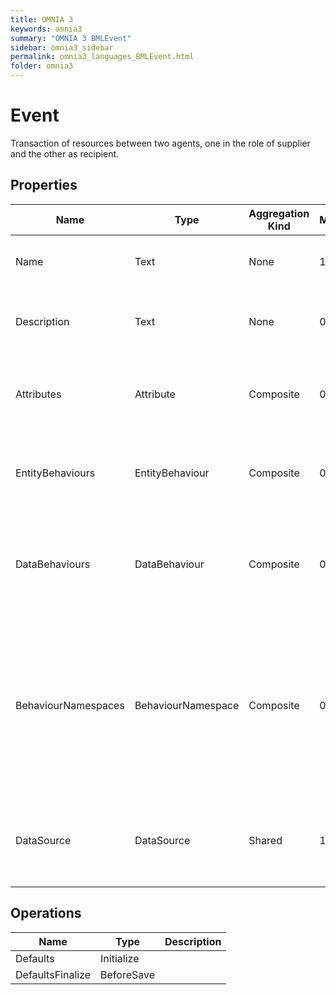 ```yaml
---
title: OMNIA 3
keywords: omnia3
summary: "OMNIA 3 BMLEvent"
sidebar: omnia3_sidebar
permalink: omnia3_languages_BMLEvent.html
folder: omnia3
---
```


# Event
Transaction of resources between two agents, one in the role of supplier and the other as recipient.
## Properties

| Name | Type | Aggregation Kind | Multiplicity | Description |
| --------- | --------- | --------- | --------- | --------- |
| Name | Text | None | 1..1 | The name of the entity (unique identifier). |
| Description | Text | None | 0..1 | The textual explanation of the entities' purpose. |
| Attributes | Attribute | Composite | 0..* | A collection of entries that allows to define entity' structure. |
| EntityBehaviours | EntityBehaviour | Composite | 0..* | A collection of entries representing how the entity behaves. |
| DataBehaviours | DataBehaviour | Composite | 0..* | A collection of entries representing how the entity' data is stored and retrieved. |
| BehaviourNamespaces | BehaviourNamespace | Composite | 0..* | A collection of entries representing the coding namespaces to be included (as usings) on code generated with your data and entity behaviours. |
| DataSource | DataSource | Shared | 1..1 | The Data Source in which the entities are computed and/or persisted. |

## Operations

| Name | Type | Description |
| --------- | --------- | --------- |
| Defaults | Initialize |  |
| DefaultsFinalize | BeforeSave |  |

